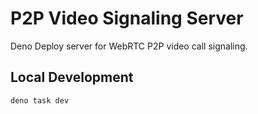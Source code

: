 # P2P Video Signaling Server

Deno Deploy server for WebRTC P2P video call signaling.

## Local Development
```bash
deno task dev